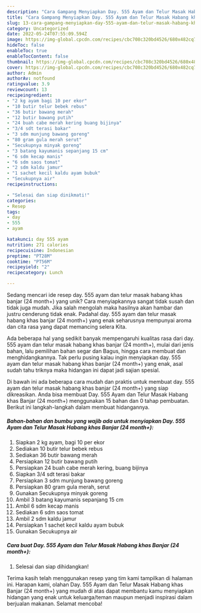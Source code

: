 ```yaml
---
description: "Cara Gampang Menyiapkan Day. 555 Ayam dan Telur Masak Habang khas Banjar (24 month+) yang Enak"
title: "Cara Gampang Menyiapkan Day. 555 Ayam dan Telur Masak Habang khas Banjar (24 month+) yang Enak"
slug: 13-cara-gampang-menyiapkan-day-555-ayam-dan-telur-masak-habang-khas-banjar-24-month-yang-enak
category: Uncategorized
date: 2022-05-24T07:55:09.594Z
image: https://img-global.cpcdn.com/recipes/cbc708c320bd4526/680x482cq70/day-555-ayam-dan-telur-masak-habang-khas-banjar-24-month-foto-resep-utama.jpg
hideToc: false
enableToc: true
enableTocContent: false
thumbnail: https://img-global.cpcdn.com/recipes/cbc708c320bd4526/680x482cq70/day-555-ayam-dan-telur-masak-habang-khas-banjar-24-month-foto-resep-utama.jpg
cover: https://img-global.cpcdn.com/recipes/cbc708c320bd4526/680x482cq70/day-555-ayam-dan-telur-masak-habang-khas-banjar-24-month-foto-resep-utama.jpg
author: Admin
authorAv: notfound
ratingvalue: 3.9
reviewcount: 13
recipeingredient:
- "2 kg ayam bagi 10 per ekor"
- "10 butir telur bebek rebus"
- "36 butir bawang merah"
- "12 butir bawang putih"
- "24 buah cabe merah kering buang bijinya"
- "3/4 sdt terasi bakar"
- "3 sdm munjung bawang goreng"
- "80 gram gula merah serut"
- "Secukupnya minyak goreng"
- "3 batang kayumanis sepanjang 15 cm"
- "6 sdm kecap manis"
- "6 sdm saos tomat"
- "2 sdm kaldu jamur"
- "1 sachet kecil kaldu ayam bubuk"
- "Secukupnya air"
recipeinstructions:

- "Selesai dan siap dinikmati!"
categories:
- Resep
tags:
- day
- 555
- ayam

katakunci: day 555 ayam 
nutrition: 271 calories
recipecuisine: Indonesian
preptime: "PT28M"
cooktime: "PT56M"
recipeyield: "2"
recipecategory: Lunch

---
```





Sedang mencari ide resep day. 555 ayam dan telur masak habang khas banjar (24 month+) yang unik? Cara menyiapkannya sangat tidak susah dan tidak juga mudah. Jika salah mengolah maka hasilnya akan hambar dan justru cenderung tidak enak. Padahal day. 555 ayam dan telur masak habang khas banjar (24 month+) yang enak seharusnya mempunyai aroma dan cita rasa yang dapat memancing selera Kita.





Ada beberapa hal yang sedikit banyak mempengaruhi kualitas rasa dari day. 555 ayam dan telur masak habang khas banjar (24 month+), mulai dari jenis bahan, lalu pemilihan bahan segar dan Bagus, hingga cara membuat dan menghidangkannya. Tak perlu pusing kalau ingin menyiapkan day. 555 ayam dan telur masak habang khas banjar (24 month+) yang enak,      asal sudah tahu triknya maka hidangan ini dapat jadi sajian spesial.





















Di bawah ini ada beberapa cara mudah dan praktis untuk membuat day. 555 ayam dan telur masak habang khas banjar (24 month+) yang siap dikreasikan. Anda bisa membuat Day. 555 Ayam dan Telur Masak Habang khas Banjar (24 month+) menggunakan 15 bahan dan 0 tahap pembuatan. Berikut ini langkah-langkah dalam membuat hidangannya.

<!--inarticleads1-->

##### Bahan-bahan dan bumbu yang wajib ada untuk menyiapkan Day. 555 Ayam dan Telur Masak Habang khas Banjar (24 month+):

1. Siapkan 2 kg ayam, bagi 10 per ekor
1. Sediakan 10 butir telur bebek rebus
1. Sediakan 36 butir bawang merah
1. Persiapkan 12 butir bawang putih
1. Persiapkan 24 buah cabe merah kering, buang bijinya
1. Siapkan 3/4 sdt terasi bakar
1. Persiapkan 3 sdm munjung bawang goreng
1. Persiapkan 80 gram gula merah, serut
1. Gunakan Secukupnya minyak goreng
1. Ambil 3 batang kayumanis sepanjang 15 cm
1. Ambil 6 sdm kecap manis
1. Sediakan 6 sdm saos tomat
1. Ambil 2 sdm kaldu jamur
1. Persiapkan 1 sachet kecil kaldu ayam bubuk
1. Gunakan Secukupnya air




<!--inarticleads2-->

##### Cara buat Day. 555 Ayam dan Telur Masak Habang khas Banjar (24 month+):


1. Selesai dan siap dihidangkan!



Terima kasih telah menggunakan resep yang tim kami tampilkan di halaman ini. Harapan kami, olahan Day. 555 Ayam dan Telur Masak Habang khas Banjar (24 month+) yang mudah di atas dapat membantu kamu menyiapkan hidangan yang enak untuk keluarga/teman maupun menjadi inspirasi dalam berjualan makanan. Selamat mencoba!
